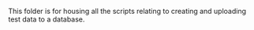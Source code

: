 This folder is for housing all the scripts relating to creating and uploading test data to a database.